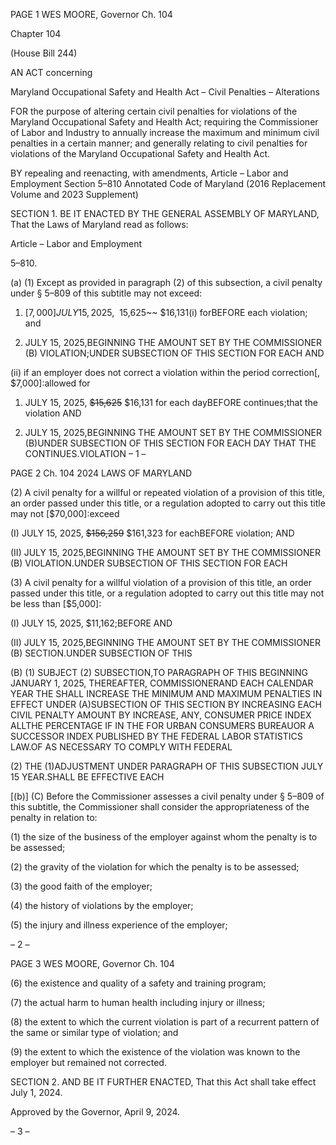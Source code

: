 PAGE 1
WES MOORE, Governor Ch. 104

Chapter 104

(House Bill 244)

AN ACT concerning

Maryland Occupational Safety and Health Act – Civil Penalties – Alterations

FOR the purpose of altering certain civil penalties for violations of the Maryland
Occupational Safety and Health Act; requiring the Commissioner of Labor and
Industry to annually increase the maximum and minimum civil penalties in a
certain manner; and generally relating to civil penalties for violations of the
Maryland Occupational Safety and Health Act.

BY repealing and reenacting, with amendments,
Article – Labor and Employment
Section 5–810
Annotated Code of Maryland
(2016 Replacement Volume and 2023 Supplement)

SECTION 1. BE IT ENACTED BY THE GENERAL ASSEMBLY OF MARYLAND,
That the Laws of Maryland read as follows:

Article – Labor and Employment

5–810.

(a) (1) Except as provided in paragraph (2) of this subsection, a civil penalty
under § 5–809 of this subtitle may not exceed:

1. [$7,000] JULY 15, 2025, ~~$15,625~~ $16,131(i) forBEFORE
each violation; and

2. JULY 15, 2025,BEGINNING THE AMOUNT SET BY THE
COMMISSIONER (B) VIOLATION;UNDER SUBSECTION OF THIS SECTION FOR EACH
AND

(ii) if an employer does not correct a violation within the period
correction[, $7,000]:allowed for

1. JULY 15, 2025, ~~$15,625~~ $16,131 for each dayBEFORE
continues;that the violation AND

2. JULY 15, 2025,BEGINNING THE AMOUNT SET BY THE
COMMISSIONER (B)UNDER SUBSECTION OF THIS SECTION FOR EACH DAY THAT THE
CONTINUES.VIOLATION
– 1 –

PAGE 2
Ch. 104 2024 LAWS OF MARYLAND

(2) A civil penalty for a willful or repeated violation of a provision of this
title, an order passed under this title, or a regulation adopted to carry out this title may not
[$70,000]:exceed

(I) JULY 15, 2025, ~~$156,259~~ $161,323 for eachBEFORE
violation; AND

(II) JULY 15, 2025,BEGINNING THE AMOUNT SET BY THE
COMMISSIONER (B) VIOLATION.UNDER SUBSECTION OF THIS SECTION FOR EACH

(3) A civil penalty for a willful violation of a provision of this title, an order
passed under this title, or a regulation adopted to carry out this title may not be less than
[$5,000]:

(I) JULY 15, 2025, $11,162;BEFORE AND

(II) JULY 15, 2025,BEGINNING THE AMOUNT SET BY THE
COMMISSIONER (B) SECTION.UNDER SUBSECTION OF THIS

(B) (1) SUBJECT (2) SUBSECTION,TO PARAGRAPH OF THIS BEGINNING
JANUARY 1, 2025, THEREAFTER, COMMISSIONERAND EACH CALENDAR YEAR THE
SHALL INCREASE THE MINIMUM AND MAXIMUM PENALTIES IN EFFECT UNDER
(A)SUBSECTION OF THIS SECTION BY INCREASING EACH CIVIL PENALTY AMOUNT BY
INCREASE, ANY, CONSUMER PRICE INDEX ALLTHE PERCENTAGE IF IN THE FOR
URBAN CONSUMERS BUREAUOR A SUCCESSOR INDEX PUBLISHED BY THE FEDERAL
LABOR STATISTICS LAW.OF AS NECESSARY TO COMPLY WITH FEDERAL

(2) THE (1)ADJUSTMENT UNDER PARAGRAPH OF THIS SUBSECTION
JULY 15 YEAR.SHALL BE EFFECTIVE EACH

[(b)] (C) Before the Commissioner assesses a civil penalty under § 5–809 of this
subtitle, the Commissioner shall consider the appropriateness of the penalty in relation to:

(1) the size of the business of the employer against whom the penalty is to
be assessed;

(2) the gravity of the violation for which the penalty is to be assessed;

(3) the good faith of the employer;

(4) the history of violations by the employer;

(5) the injury and illness experience of the employer;

– 2 –

PAGE 3
WES MOORE, Governor Ch. 104

(6) the existence and quality of a safety and training program;

(7) the actual harm to human health including injury or illness;

(8) the extent to which the current violation is part of a recurrent pattern
of the same or similar type of violation; and

(9) the extent to which the existence of the violation was known to the
employer but remained not corrected.

SECTION 2. AND BE IT FURTHER ENACTED, That this Act shall take effect July
1, 2024.

Approved by the Governor, April 9, 2024.

– 3 –